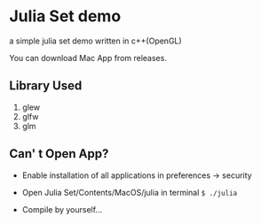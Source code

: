 # Julia Set demo

a simple julia set demo written in c++(OpenGL)

You can download Mac App from releases.

## Library Used

1. glew
2. glfw
3. glm

## Can' t Open App?

* Enable installation of all applications in preferences -> security
* Open Julia Set/Contents/MacOS/julia in terminal `$ ./julia`

* Compile by yourself...

